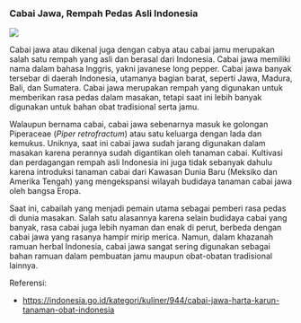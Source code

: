 ### Cabai Jawa, Rempah Pedas Asli Indonesia

![](https://cdn-images.hipwee.com/wp-content/uploads/2021/01/hipwee-jawa1.jpg)

Cabai jawa atau dikenal juga dengan cabya atau cabai jamu merupakan salah satu rempah yang asli dan berasal dari Indonesia. Cabai jawa memiliki nama dalam bahasa Inggris, yakni javanese long pepper. Cabai jawa banyak tersebar di daerah Indonesia, utamanya bagian barat, seperti Jawa, Madura, Bali, dan Sumatera. Cabai jawa merupakan rempah yang digunakan untuk memberikan rasa pedas dalam masakan, tetapi saat ini lebih banyak digunakan untuk bahan obat tradisional serta jamu.

Walaupun bernama cabai, cabai jawa sebenarnya masuk ke golongan Piperaceae (*Piper retrofractum*) atau satu keluarga dengan lada dan kemukus. Uniknya, saat ini cabai jawa sudah jarang digunakan dalam masakan karena perannya sudah digantikan oleh tanaman cabai. Kultivasi dan perdagangan rempah asli Indonesia ini juga tidak sebanyak dahulu karena introduksi tanaman cabai dari Kawasan Dunia Baru (Meksiko dan Amerika Tengah) yang mengekspansi wilayah budidaya tanaman cabai jawa oleh bangsa Eropa.

Saat ini, cabailah yang menjadi pemain utama sebagai pemberi rasa pedas di dunia masakan. Salah satu alasannya karena selain budidaya cabai yang banyak, rasa cabai juga lebih nyaman dan enak di perut, berbeda dengan cabai jawa yang rasanya hampir mirip merica. Namun, dalam khazanah ramuan herbal Indonesia, cabai jawa sangat sering digunakan sebagai bahan ramuan dalam pembuatan jamu maupun obat-obatan tradisional lainnya.

Referensi:
- https://indonesia.go.id/kategori/kuliner/944/cabai-jawa-harta-karun-tanaman-obat-indonesia
